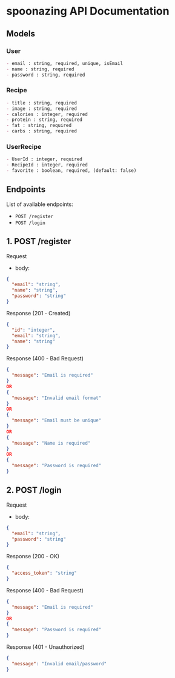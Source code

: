 # spoonazing API Documentation

## Models

### User

```md
- email : string, required, unique, isEmail
- name : string, required
- password : string, required
```

### Recipe

```md
- title : string, required
- image : string, required
- calories : integer, required
- protein : string, required
- fat : string, required
- carbs : string, required
```

### UserRecipe

```md
- UserId : integer, required
- RecipeId : integer, required
- favorite : boolean, required, (default: false)
```

## Endpoints

List of available endpoints:

- `POST /register`
- `POST /login`

## 1. POST /register

Request

- body:

```json
{
  "email": "string",
  "name": "string",
  "password": "string"
}
```

Response (201 - Created)

```json
{
  "id": "integer",
  "email": "string",
  "name": "string"
}
```

Response (400 - Bad Request)

```json
{
  "message": "Email is required"
}
OR
{
  "message": "Invalid email format"
}
OR
{
  "message": "Email must be unique"
}
OR
{
  "message": "Name is required"
}
OR
{
  "message": "Password is required"
}
```

## 2. POST /login

Request

- body:

```json
{
  "email": "string",
  "password": "string"
}
```

Response (200 - OK)

```json
{
  "access_token": "string"
}
```

Response (400 - Bad Request)

```json
{
  "message": "Email is required"
}
OR
{
  "message": "Password is required"
}
```

Response (401 - Unauthorized)

```json
{
  "message": "Invalid email/password"
}
```
